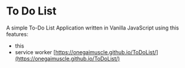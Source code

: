 # To Do List
A simple To-Do List Application written in Vanilla JavaScript using this features:
 - this
 - service worker
[https://onegaimuscle.github.io/ToDoList/](https://onegaimuscle.github.io/ToDoList/)
